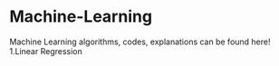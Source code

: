 # Machine-Learning
Machine Learning algorithms, codes, explanations can be found here! 
1.Linear Regression
